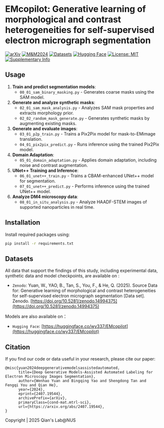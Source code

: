 # EMcopilot: Generative learning of morphological and contrast heterogeneities for self-supervised electron micrograph segmentation
[![arXiv](https://img.shields.io/badge/arXiv-2407.19544-b31b1b.svg)](https://arxiv.org/abs/2407.19544)
[![M&M2024](https://img.shields.io/badge/DOI-10.1093/mam/ozae044.211-blue.svg)](https://doi.org/10.1093/mam/ozae044.211)
[![Datasets](https://img.shields.io/badge/DOI-10.5281/zenodo.14994375-blue.svg)](https://doi.org/10.5281/zenodo.14994375)
[![Hugging Face](https://img.shields.io/badge/HuggingFace-EMcopilot-yellow.svg)](https://huggingface.co/wy337/EMcopilot)
[![License: MIT](https://img.shields.io/badge/License-MIT-yellow.svg)](https://opensource.org/licenses/MIT)
[![Supplementary Info](https://img.shields.io/badge/SI-PDF-lightgrey.svg)]([link_to_SI_file](https://github.com/WenhaoYuan337/EMcopilot/blob/main/Supplementary%20Information.pdf))

## Usage

1. **Train and predict segmentation models**:
     * `00_01_sam_binary_masking.py` -  Generates coarse masks using the SAM model.
3. **Generate and analyze synthetic masks**:
     * `02_01_sam_mask_analysis.py` - Analyzes SAM mask properties and extracts morphology prior.
     * `02_02_random_mask_generate.py` - Generates synthetic masks by augmenting existing masks.
5. **Generate and evaluate images**:
     * `03_01_p2p_train.py` - Trains a Pix2Pix model for mask-to-EMimage translation.
     * `04_01_pix2pix_predict.py` - Runs inference using the trained Pix2Pix model.
6. **Domain Adaptation**:
     * `05_01_domain_adaptation.py` - Applies domain adaptation, including noise and contrast augmentation.
7. **UNet++ Training and Inference**:
     * `06_01_unet++_train.py` - Trains a CBAM-enhanced UNet++ model for segmentation.
     * `07_01_unet++_predict.py` - Performs inference using the trained UNet++ model.
8. **Analyze DM4 microscopy data**:
     * `08_01_in_situ_analysis.py` - Analyze HAADF-STEM images of supported nanoparticles in real time.

## Installation

Install required packages using:
```bash
pip install -r requirements.txt
```

## Datasets 
All data that support the findings of this study, including experimental data, synthetic data and model checkpoints, are available on :
- `Zenodo`: Yuan, W., YAO, B., Tan, S., You, F., & He, Q. (2025). Source Data for: Generative learning of morphological and contrast heterogeneities for self-supervised electron micrograph segmentation [Data set]. Zenodo. [https://doi.org/10.5281/zenodo.14994375](https://doi.org/10.5281/zenodo.14994375)

Models are also available on：
-  `Hugging Face`: [https://huggingface.co/wy337/EMcopilot](https://huggingface.co/wy337/EMcopilot)
  
## Citation
If you find our code or data useful in your research, please cite our paper:
```
@misc{yuan2024deepgenerativemodelsassistedautomated,
      title={Deep Generative Models-Assisted Automated Labeling for Electron Microscopy Images Segmentation}, 
      author={Wenhao Yuan and Bingqing Yao and Shengdong Tan and Fengqi You and Qian He},
      year={2024},
      eprint={2407.19544},
      archivePrefix={arXiv},
      primaryClass={cond-mat.mtrl-sci},
      url={https://arxiv.org/abs/2407.19544}, 
}
```
Copyright | 2025 Qian's Lab@NUS 

